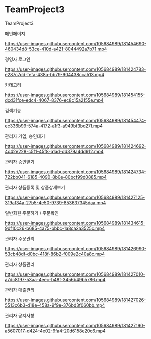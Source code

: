 # TeamProject3
TeamProject3

메인페이지

https://user-images.githubusercontent.com/105684989/181454690-460434d8-53ce-410d-a421-8044492a7b71.mp4

경영자 로그인

https://user-images.githubusercontent.com/105684989/181424783-e287c7dd-fefa-438a-bb79-904438cca513.mp4

카테고리

https://user-images.githubusercontent.com/105684989/181454155-dcd31fce-edc4-4067-8376-ec8c15a2155e.mp4

검색기능

https://user-images.githubusercontent.com/105684989/181454474-ec336b99-574a-4172-a1f3-a949bf3bd27f.mp4

관리자 가입, 승인대기

https://user-images.githubusercontent.com/105684989/181424692-4c42e228-c5f1-45f8-a1ad-dd379a4dd912.mp4

관리자 승인받기

https://user-images.githubusercontent.com/105684989/181424734-722bb041-6185-4090-8b0e-80bcf99d0885.mp4

관리자 상품등록 및 상품상세보기

https://user-images.githubusercontent.com/105684989/181427125-319af34a-27b5-4e50-9739-853637345daa.mp4

일반회원 주문하기 / 주문확인

https://user-images.githubusercontent.com/105684989/181434615-9df10c26-b685-4a75-bbbc-1a8ca2a3525c.mp4


관리자 주문관리

https://user-images.githubusercontent.com/105684989/181426990-53cb48df-d0bc-418f-86b2-f009e2c40a8c.mp4

관리자 상품관리

https://user-images.githubusercontent.com/105684989/181427010-a7dc8197-53aa-4eec-b48f-3456b49b5786.mp4

관리자 매출관리

https://user-images.githubusercontent.com/105684989/181427026-5513c6b3-d18e-458a-9f9e-376bd3f060bb.mp4

관리자 공지사항

https://user-images.githubusercontent.com/105684989/181427190-a5607017-d424-4e02-9fa4-20d6158e20c6.mp4

